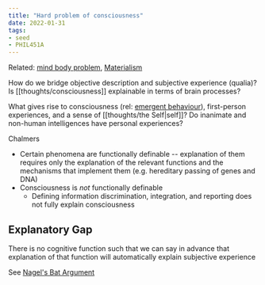 ```yaml
---
title: "Hard problem of consciousness"
date: 2022-01-31
tags:
- seed
- PHIL451A
---
```


Related: [mind body problem](thoughts/mind%20body%20problem.md), [Materialism](thoughts/Materialism.md)

How do we bridge objective description and subjective experience (qualia)? Is [[thoughts/consciousness]] explainable in terms of brain processes?

What gives rise to consciousness (rel: [emergent behaviour](thoughts/emergent%20behaviour.md)), first-person experiences, and a sense of [[thoughts/the Self|self]]? Do inanimate and non-human intelligences have personal experiences?

Chalmers
- Certain phenomena are functionally definable -- explanation of them requires only the explanation of the relevant functions and the mechanisms that implement them (e.g. hereditary passing of genes and DNA)
- Consciousness is *not* functionally definable
	- Defining information discrimination, integration, and reporting does not fully explain consciousness

## Explanatory Gap
There is no cognitive function such that we can say in advance that explanation of that function will automatically explain subjective experience

See [Nagel's Bat Argument](thoughts/Nagel's%20Bat%20Argument.md)